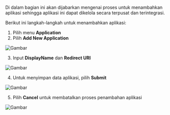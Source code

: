 Di dalam bagian ini akan dijabarkan mengenai proses untuk menambahkan aplikasi sehingga aplikasi ini dapat dikelola secara 
terpusat dan terintegrasi.

Berikut ini langkah-langkah untuk menambahkan aplikasi:

1. Pilih menu **Application**
2. Pilih **Add New Application**

![Gambar](_screenshot/.png/?sanitize=true)

3. Input **DisplayName** dan **Redirect URI**

![Gambar](_screenshot/.png/?sanitize=true)

4. Untuk menyimpan data aplikasi, pilih **Submit**

![Gambar](_screenshot/.png/?sanitize=true)

5. Pilih **Cancel** untuk membatalkan proses penambahan aplikasi

![Gambar](_screenshot/.png/?sanitize=true)